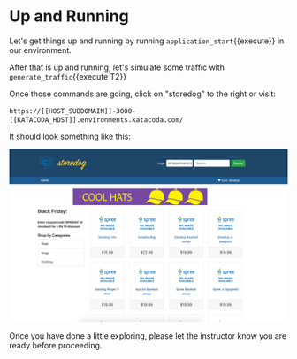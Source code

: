 # Up and Running

Let's get things up and running by running `application_start`{{execute}} in our environment.

After that is up and running, let's simulate some traffic with `generate_traffic`{{execute T2}}

Once those commands are going, click on "storedog" to the right or visit:

    https://[[HOST_SUBDOMAIN]]-3000-[[KATACODA_HOST]].environments.katacoda.com/

It should look something like this:

![storedog](https://raw.githubusercontent.com/DataDog/ecommerce-workshop/master/images/storedog.png)

Once you have done a little exploring, please let the instructor know you are ready before proceeding.
